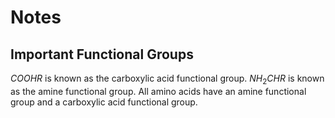 # Notes

## Important Functional Groups

$COOHR$ is known as the carboxylic acid functional group. $NH_2CHR$ is known as the amine functional group. All amino acids have an amine functional group and a carboxylic acid functional group.
